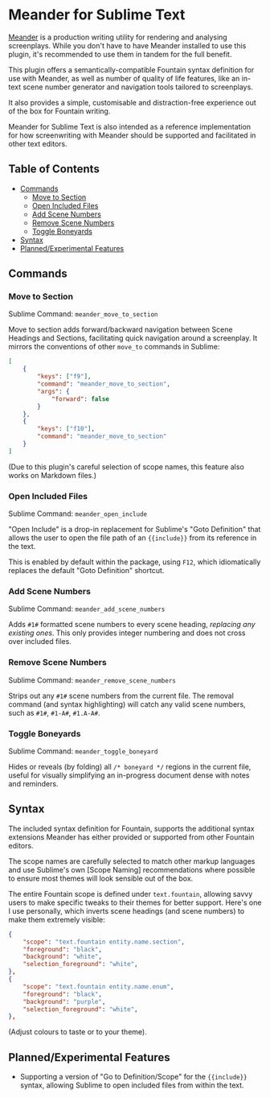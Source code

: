 # Meander for Sublime Text

[Meander](https://github.com/qxoko/meander) is a production writing utility for rendering and analysing screenplays.  While you don't have to have Meander installed to use this plugin, it's recommended to use them in tandem for the full benefit.

This plugin offers a semantically-compatible Fountain syntax definition for use with Meander, as well as number of quality of life features, like an in-text scene number generator and navigation tools tailored to screenplays.

It also provides a simple, customisable and distraction-free experience out of the box for Fountain writing.

Meander for Sublime Text is also intended as a reference implementation for how screenwriting with Meander should be supported and facilitated in other text editors.

## Table of Contents

<!-- MarkdownTOC autolink="true" -->

- [Commands](#commands)
	- [Move to Section](#move-to-section)
	- [Open Included Files](#open-included-files)
	- [Add Scene Numbers](#add-scene-numbers)
	- [Remove Scene Numbers](#remove-scene-numbers)
	- [Toggle Boneyards](#toggle-boneyards)
- [Syntax](#syntax)
- [Planned/Experimental Features](#plannedexperimental-features)

<!-- /MarkdownTOC -->

## Commands

### Move to Section

Sublime Command: `meander_move_to_section`

Move to section adds forward/backward navigation between Scene Headings and Sections, facilitating quick navigation around a screenplay.  It mirrors the conventions of other `move_to` commands in Sublime:

```json
[
	{
		"keys": ["f9"],
		"command": "meander_move_to_section",
		"args": {
			"forward": false
		}
	},
	{
		"keys": ["f10"],
		"command": "meander_move_to_section"
	}
]
```

(Due to this plugin's careful selection of scope names, this feature also works on Markdown files.)

### Open Included Files

Sublime Command: `meander_open_include`

"Open Include" is a drop-in replacement for Sublime's "Goto Definition" that allows the user to open the file path of an `{{include}}` from its reference in the text.

This is enabled by default within the package, using `F12`, which idiomatically replaces the default "Goto Definition" shortcut.

### Add Scene Numbers

Sublime Command: `meander_add_scene_numbers`

Adds `#1#` formatted scene numbers to every scene heading, *replacing any existing ones*.  This only provides integer numbering and does not cross over included files.

### Remove Scene Numbers

Sublime Command: `meander_remove_scene_numbers`

Strips out any `#1#` scene numbers from the current file.  The removal command (and syntax highlighting) will catch any valid scene numbers, such as `#1#`, `#1-A#`, `#1.A-A#`.

### Toggle Boneyards

Sublime Command: `meander_toggle_boneyard`

Hides or reveals (by folding) all `/* boneyard */` regions in the current file, useful for visually simplifying an in-progress document dense with notes and reminders.

## Syntax

The included syntax definition for Fountain, supports the additional syntax extensions Meander has either provided or supported from other Fountain editors.

The scope names are carefully selected to match other markup languages and use Sublime's own [Scope Naming] recommendations where possible to ensure most themes will look sensible out of the box.

The entire Fountain scope is defined under `text.fountain`, allowing savvy users to make specific tweaks to their themes for better support.  Here's one I use personally, which inverts scene headings (and scene numbers) to make them extremely visible:

```json
{
	"scope": "text.fountain entity.name.section",
	"foreground": "black",
	"background": "white",
	"selection_foreground": "white",
},
{
	"scope": "text.fountain entity.name.enum",
	"foreground": "black",
	"background": "purple",
	"selection_foreground": "white",
},
```

(Adjust colours to taste or to your theme).

## Planned/Experimental Features

+ Supporting a version of "Go to Definition/Scope" for the `{{include}}` syntax, allowing Sublime to open included files from within the text.